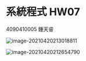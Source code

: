 # 系統程式 HW07



4090410005 鍾天睿

![image-20210420213018811](/home/ray1422/.config/Typora/typora-user-images/image-20210420213018811.png)



![image-20210420212654790](/home/ray1422/.config/Typora/typora-user-images/image-20210420212654790.png)

